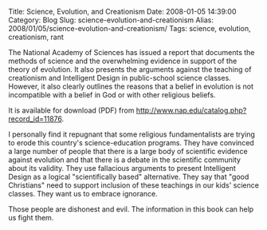 Title: Science, Evolution, and Creationism
Date: 2008-01-05 14:39:00
Category: Blog
Slug: science-evolution-and-creationism
Alias: 2008/01/05/science-evolution-and-creationism/
Tags: science, evolution, creationism, rant


<p>
The National Academy of Sciences has issued a report that documents the methods of science and the overwhelming evidence in support of the theory of evolution.  It also presents the arguments against the teaching of creationism and Intelligent Design in public-school science classes.  However, it also clearly outlines the reasons that a belief in evolution is not incompatible with a belief in God or with other religious beliefs.
</p>
<p>
It is available for download (PDF) from <a href="http://www.nap.edu/catalog.php?record_id=11876">http://www.nap.edu/catalog.php?record_id=11876</a>.
</p>
<p>
I personally find it repugnant that some religious fundamentalists are trying to erode this country's science-education programs.  They have convinced a large number of people that there is a large body of scientific evidence against evolution and that there is a debate in the scientific community about its validity.  They use fallacious arguments to present Intelligent Design as a logical "scientifically based" alternative.  They say that "good Christians" need to support inclusion of these teachings in our kids' science classes.  They want us to embrace ignorance.
</p>
<p>Those people are dishonest and evil.  The information in this book can help us fight them.
</p>
